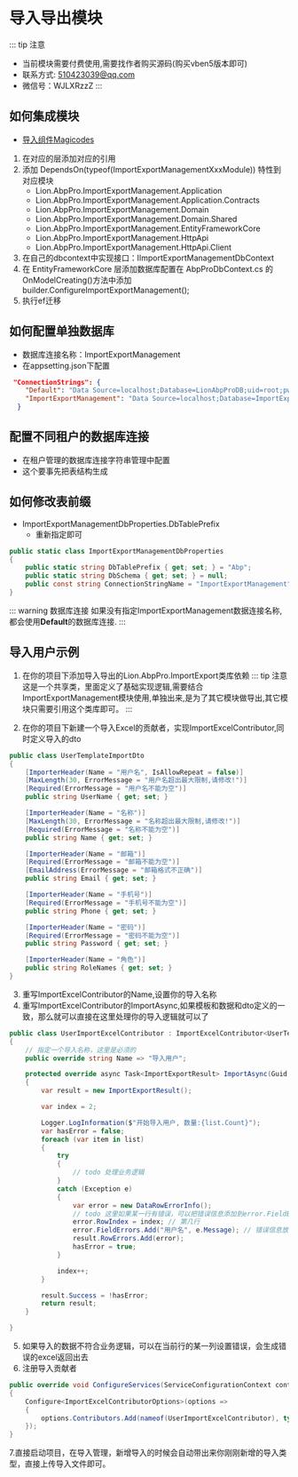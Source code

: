 # 导入导出模块
::: tip 注意
- 当前模块需要付费使用,需要找作者购买源码(购买vben5版本即可)
- 联系方式: 510423039@qq.com
- 微信号：WJLXRzzZ
:::


## 如何集成模块
- [导入组件Magicodes](https://github.com/dotnetcore/Magicodes.IE)
1. 在对应的层添加对应的引用
2. 添加 DependsOn(typeof(ImportExportManagementXxxModule)) 特性到对应模块
    - Lion.AbpPro.ImportExportManagement.Application
    - Lion.AbpPro.ImportExportManagement.Application.Contracts
    - Lion.AbpPro.ImportExportManagement.Domain
    - Lion.AbpPro.ImportExportManagement.Domain.Shared
    - Lion.AbpPro.ImportExportManagement.EntityFrameworkCore
    - Lion.AbpPro.ImportExportManagement.HttpApi
    - Lion.AbpPro.ImportExportManagement.HttpApi.Client
3. 在自己的dbcontext中实现接口：IImportExportManagementDbContext
4. 在 EntityFrameworkCore 层添加数据库配置在 AbpProDbContext.cs 的 OnModelCreating()方法中添加 builder.ConfigureImportExportManagement();
5. 执行ef迁移


## 如何配置单独数据库
- 数据库连接名称：ImportExportManagement
- 在appsetting.json下配置

```json
 "ConnectionStrings": {
    "Default": "Data Source=localhost;Database=LionAbpProDB;uid=root;pwd=mypassword;charset=utf8mb4;Allow User Variables=true;AllowLoadLocalInfile=true",
    "ImportExportManagement": "Data Source=localhost;Database=ImportExportManagement;uid=root;pwd=mypassword;charset=utf8mb4;Allow User Variables=true;AllowLoadLocalInfile=true"
  }
```
## 配置不同租户的数据库连接
- 在租户管理的数据库连接字符串管理中配置
- 这个要事先把表结构生成

## 如何修改表前缀
- ImportExportManagementDbProperties.DbTablePrefix
    - 重新指定即可
```csharp
public static class ImportExportManagementDbProperties
{
    public static string DbTablePrefix { get; set; } = "Abp";
    public static string DbSchema { get; set; } = null;
    public const string ConnectionStringName = "ImportExportManagement";
}
```

::: warning 数据库连接
如果没有指定ImportExportManagement数据连接名称,都会使用**Default**的数据库连接.
:::

## 导入用户示例

1. 在你的项目下添加导入导出的Lion.AbpPro.ImportExport类库依赖
::: tip 注意
这是一个共享类，里面定义了基础实现逻辑,需要结合ImportExportManagement模块使用,单独出来,是为了其它模块做导出,其它模块只需要引用这个类库即可。
:::

2. 在你的项目下新建一个导入Excel的贡献者，实现ImportExcelContributor,同时定义导入的dto
```csharp
public class UserTemplateImportDto
{
    [ImporterHeader(Name = "用户名", IsAllowRepeat = false)]
    [MaxLength(30, ErrorMessage = "用户名超出最大限制,请修改!")]
    [Required(ErrorMessage = "用户名不能为空")]
    public string UserName { get; set; }

    [ImporterHeader(Name = "名称")]
    [MaxLength(30, ErrorMessage = "名称超出最大限制,请修改!")]
    [Required(ErrorMessage = "名称不能为空")]
    public string Name { get; set; }

    [ImporterHeader(Name = "邮箱")]
    [Required(ErrorMessage = "邮箱不能为空")]
    [EmailAddress(ErrorMessage = "邮箱格式不正确")]
    public string Email { get; set; }

    [ImporterHeader(Name = "手机号")]
    [Required(ErrorMessage = "手机号不能为空")]
    public string Phone { get; set; }

    [ImporterHeader(Name = "密码")]
    [Required(ErrorMessage = "密码不能为空")]
    public string Password { get; set; }

    [ImporterHeader(Name = "角色")] 
    public string RoleNames { get; set; }
}
```
3. 重写ImportExcelContributor的Name,设置你的导入名称
4. 重写ImportExcelContributor的ImportAsync,如果模板和数据和dto定义的一致，那么就可以直接在这里处理你的导入逻辑就可以了

```csharp
public class UserImportExcelContributor : ImportExcelContributor<UserTemplateImportDto>
{
    // 指定一个导入名称，这里是必须的
    public override string Name => "导入用户";

    protected override async Task<ImportExportResult> ImportAsync(Guid id, ICollection<UserTemplateImportDto> list)
    {
        var result = new ImportExportResult();

        var index = 2;

        Logger.LogInformation($"开始导入用户, 数量:{list.Count}");
        var hasError = false;
        foreach (var item in list)
        {
            try
            {
                // todo 处理业务逻辑
            }
            catch (Exception e)
            {
                var error = new DataRowErrorInfo();
                // todo 这里如果某一行有错误，可以把错误信息添加到error.FieldErrors中
                error.RowIndex = index; // 第几行
                error.FieldErrors.Add("用户名", e.Message); // 错误信息放到用户名那一列
                result.RowErrors.Add(error);
                hasError = true;
            }

            index++;
        }

        result.Success = !hasError;
        return result;
    }

}
```
5. 如果导入的数据不符合业务逻辑，可以在当前行的某一列设置错误，会生成错误的excel返回出去
6. 注册导入贡献者
```csharp
public override void ConfigureServices(ServiceConfigurationContext context)
{
    Configure<ImportExcelContributorOptions>(options =>
    {
        options.Contributors.Add(nameof(UserImportExcelContributor), typeof(UserImportExcelContributor));
    });
}
```
7.直接启动项目，在导入管理，新增导入的时候会自动带出来你刚刚新增的导入类型，直接上传导入文件即可。
